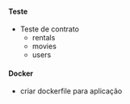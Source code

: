 #### Teste

* Teste de contrato
    * rentals
    * movies
    * users

#### Docker

* criar dockerfile para aplicação